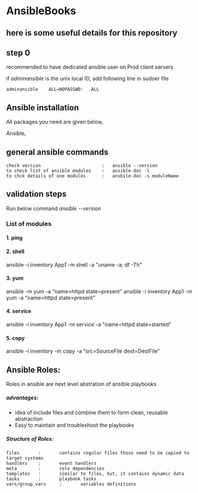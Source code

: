 # AnsibleBooks

## here is some useful details for this repository


## step 0
recommended to have dedicated ansible user on Prod client servers

if *adminansible* is the unix local ID, add following line in sudoer file

	adminansible	ALL=NOPASSWD:	ALL

## Ansible installation

All packages you need are given below,

Ansible,

## general ansible commands
	check version 						:	ansible --version
	to check list of ansible modules	:	ansible-doc -l
	to chck details of one modules 		:	ansbile-doc -s moduleName


## validation steps

Run below command
*ansible --version*


### List of modules

#### 1. ping


#### 2. shell
ansible -i inventory App1 -m shell -a "uname -a; df -Th"

#### 3. yum
ansible <group> -m yum -a “name=httpd state=present” 
ansible -i inventory App1 -m yum -a "name=httpd state=present”


#### 4. service
ansible -i inventory App1 -m service -a "name=httpd state=started”

#### 5. copy
ansible -i inventory -m copy -a “src=SourceFile dest=DestFile”



## Ansible Roles:
Roles in ansible are next level abstration of ansible playbooks

##### advantages:
- idea of include files and combine them to form clean, reusable abstraction
- Easy to maintain and troubleshoot the playbooks

##### Structure of Roles:

	files 		:		contains regular files those need to be copied to target systems
	handlers	:		event handlers
	meta 		:		role dependencies
	templates 	:		similar to files, but, it contains dynamic data
	tasks		:		playbook tasks
	vars/group_vars 	:		variables definitions



